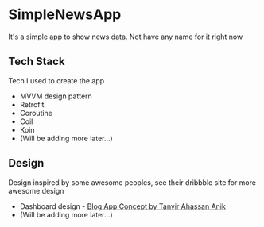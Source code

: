 # SimpleNewsApp
It's a simple app to show news data. Not have any name for it right now

## Tech Stack
Tech I used to create the app 
* MVVM design pattern
* Retrofit
* Coroutine
* Coil
* Koin
* (Will be adding more later...)

## Design
Design inspired by some awesome peoples, see their dribbble site for more awesome design
* Dashboard design - [Blog App Concept by Tanvir Ahassan Anik](https://dribbble.com/shots/10846460-Blog-App-Concept?utm_source=Clipboard_Shot&utm_campaign=anik117&utm_content=Blog%20App%20Concept&utm_medium=Social_Share)
* (Will be adding more later...)

